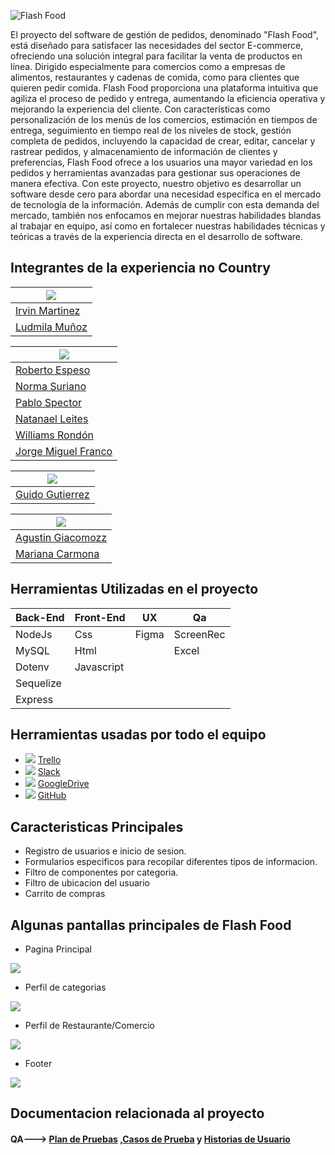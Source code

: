 
  ![Flash Food](https://github.com/No-Country/c17-139-n-js/blob/develop/Material/ImgsReadMe/Group%2018tittle.png)

El proyecto del software de gestión de pedidos, denominado "Flash Food", está diseñado para satisfacer las necesidades del sector E-commerce, ofreciendo una solución integral para facilitar la venta de productos en línea. Dirigido especialmente para comercios como a empresas de alimentos, restaurantes y cadenas de comida, como para clientes que quieren pedir comida. Flash Food proporciona una plataforma intuitiva que agiliza el proceso de pedido y entrega, aumentando la eficiencia operativa y mejorando la experiencia del cliente. Con características como
personalización de los menús de los comercios, estimación en tiempos de entrega, seguimiento en tiempo real de los niveles de stock, gestión completa de pedidos, incluyendo la capacidad de crear, editar, cancelar y rastrear pedidos, y almacenamiento de información de clientes y preferencias, Flash Food ofrece a los usuarios una mayor variedad en los pedidos y herramientas avanzadas para gestionar sus operaciones de manera efectiva. 
Con este proyecto, nuestro objetivo es desarrollar un software desde cero para abordar una necesidad específica en el mercado de tecnología de la información. Además de cumplir con esta demanda del mercado, también nos enfocamos en mejorar nuestras habilidades blandas al trabajar en equipo, así como en fortalecer nuestras habilidades técnicas y teóricas a través de la experiencia directa en el desarrollo de software.

  ## Integrantes de la experiencia no Country 
  
|![](https://github.com/No-Country/c17-139-n-js/blob/develop/Material/ImgsReadMe/backend1.PNG) |
|-----------------------|
| [Irvin Martinez](http://www.linkedin.com/in/irvin-martinez-im)         |  
| [Ludmila Muñoz](https://www.linkedin.com/in/ludmilaml/)    | 

| ![](https://github.com/No-Country/c17-139-n-js/blob/develop/Material/ImgsReadMe/frontEnd1.PNG) |
|-----------------------|
| [Roberto Espeso](https://www.linkedin.com/in/robertoespeso)     | 
| [Norma Suriano](https://www.linkedin.com/in/norma-suriano-dev/)    | 
| [Pablo Spector](https://www.linkedin.com/in/pablo-spector/)        | 
| [Natanael Leites](http://www.linkedin.com/in/natanael-leites-sanguinet-7769a9218)   | 
| [Williams Rondón](https://www.linkedin.com/in/williams-rond%C3%B3n-1111ab302/)      | 
| [Jorge Miguel Franco](https://www.linkedin.com/in/jorge-miguel-vera-franco-a15920267/)  | 

|![](https://github.com/No-Country/c17-139-n-js/blob/develop/Material/ImgsReadMe/ux.PNG)|
|-----------|
| [Guido Gutierrez](https://www.linkedin.com/in/guidoguti%C3%A9rrez/) |


|![](https://github.com/No-Country/c17-139-n-js/blob/develop/Material/ImgsReadMe/qa.PNG)  |
|-----------------------|
| [Agustin Giacomozz](https://www.linkedin.com/in/agustin-giacomozzi-400aa0213/)     |
| [Mariana Carmona](https://www.linkedin.com/in/mariana-carmona-87b7a8180/)|        |


## Herramientas Utilizadas en el proyecto

| Back-End | Front-End|UX|Qa|
|-----------------------|---------|----------|----------|
| NodeJs      | Css|Figma|ScreenRec|
| MySQL       | Html|     |Excel|
| Dotenv     | Javascript|
|  Sequelize              ||
|Express|

## Herramientas usadas por todo el equipo

  - ![](https://github.com/No-Country/c17-139-n-js/blob/develop/Material/ImgsReadMe/imgTrello.PNG)   [Trello](https://trello.com/b/V4d3lD3q/gestor-de-pedidos)
   - ![](https://github.com/No-Country/c17-139-n-js/blob/develop/Material/ImgsReadMe/imgSlack.PNG)  [Slack](https://app.slack.com/huddle/T02KS88FB0E/C06QZSRUBBL)
 - ![](https://github.com/No-Country/c17-139-n-js/blob/develop/Material/ImgsReadMe/imgGoogleDrive.PNG)   [GoogleDrive](https://drive.google.com/drive/folders/1IF1TpWEbj5hD9HSJ8IZCR9Nqat8ggL04)
  - ![](https://github.com/No-Country/c17-139-n-js/blob/develop/Material/ImgsReadMe/imgGitHub.PNG)   [GitHub](https://github.com/No-Country/c17-139-n-js.git)

## Caracteristicas Principales 
* Registro de usuarios e inicio de sesion.
* Formularios especificos para recopilar diferentes tipos de informacion.
* Filtro de componentes por categoria.
* Filtro de ubicacion del usuario
* Carrito de compras
 ## Algunas pantallas principales de Flash Food
 * Pagina Principal
   
 ![](https://github.com/No-Country/c17-139-n-js/blob/develop/Material/ImgsReadMe/HomePage.PNG)

 * Perfil de categorias

 ![](https://github.com/No-Country/c17-139-n-js/blob/develop/Material/ImgsReadMe/Perfil%20de%20tienda%20de%20categoria.PNG)

 * Perfil de Restaurante/Comercio
   
![](https://github.com/No-Country/c17-139-n-js/blob/develop/Material/ImgsReadMe/Perfil%20de%20tienda%20de%20categoria.PNG)

* Footer

![](https://github.com/No-Country/c17-139-n-js/blob/develop/Material/ImgsReadMe/footer.PNG)

## Documentacion relacionada al proyecto
#### QA---> [ Plan de Pruebas](https://docs.google.com/document/d/1uNFGGDOqu4Xd_wtQ_n0aTR65lQ-XTUBy005zYHK7LTw/edit#heading=h.z6ne0og04bp5) ,[Casos de Prueba](https://docs.google.com/spreadsheets/d/1Zdruj0FBOybIfIrOowAq87GgiSN8eQxqP5NDPC0Wfyk/edit)  y [Historias de Usuario](https://docs.google.com/document/d/192o-AqNiYILRIHZqI663d4rw9WhDnYAvYOy5pFhhHLc/edit)
